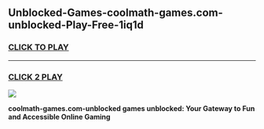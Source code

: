 
## Unblocked-Games-coolmath-games.com-unblocked-Play-Free-1iq1d
<h3>
<a href="https://premium76.site?title=coolmath-games.com-unblocked&ref=18A1">CLICK TO PLAY</a></h3>
<hr>

<h3>
<a href="https://premium76.site?title=coolmath-games.com-unblocked&ref=18A1">CLICK 2 PLAY</a>
  
</h3>

<a href="https://premium76.site?title=coolmath-games.com-unblocked&ref=18A1"><img src="https://clearcache.store/games.png"></a>


**coolmath-games.com-unblocked games unblocked: Your Gateway to Fun and Accessible Online Gaming**
